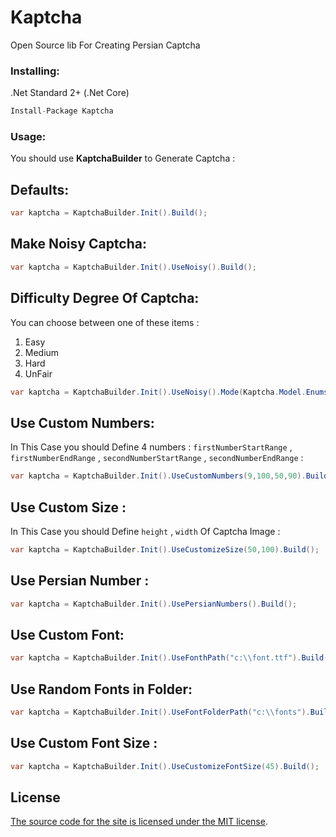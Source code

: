 # Kaptcha
Open Source lib For Creating Persian Captcha

### Installing:
.Net Standard 2+ (.Net Core)
```C#
Install-Package Kaptcha
```
### Usage:
You should use **KaptchaBuilder** to Generate Captcha :
## Defaults:
```C#
var kaptcha = KaptchaBuilder.Init().Build();
```
## Make Noisy Captcha:
```C#
var kaptcha = KaptchaBuilder.Init().UseNoisy().Build();
```       
##  Difficulty Degree Of Captcha:
You can choose between one of these items :
1. Easy
2. Medium
3. Hard
4. UnFair


```C#
var kaptcha = KaptchaBuilder.Init().UseNoisy().Mode(Kaptcha.Model.Enums.Mode.Medium).Build();
```       

## Use Custom Numbers:
In This Case you should Define 4 numbers :  `firstNumberStartRange` , `firstNumberEndRange` , `secondNumberStartRange` , `secondNumberEndRange` :
```C#
var kaptcha = KaptchaBuilder.Init().UseCustomNumbers(9,100,50,90).Build();
``` 

## Use Custom Size :
In This Case you should Define `height` , `width` Of Captcha Image :
```C#
var kaptcha = KaptchaBuilder.Init().UseCustomizeSize(50,100).Build();
```  


## Use Persian Number :
```C#
var kaptcha = KaptchaBuilder.Init().UsePersianNumbers().Build();
```  


## Use Custom Font:
```C#
var kaptcha = KaptchaBuilder.Init().UseFonthPath("c:\\font.ttf").Build();
```  



## Use Random Fonts in Folder:
```C#
var kaptcha = KaptchaBuilder.Init().UseFontFolderPath("c:\\fonts").Build();
```  



## Use Custom Font Size :
```C#
var kaptcha = KaptchaBuilder.Init().UseCustomizeFontSize(45).Build();
```  


## License

[The source code for the site is licensed under the MIT license](https://github.com/erfankm7/Kaptcha/blob/master/LICENSE).
